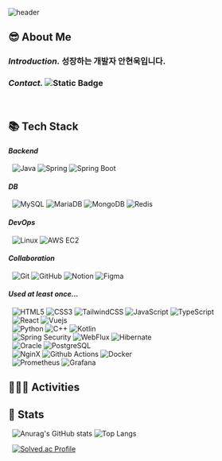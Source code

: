 ![header](https://capsule-render.vercel.app/api?type=Waving&section=header&height=220&text=Hyunuk's%20Github&fontAlignX=50&fontAlignY=40&color=gradient&fontSize=60&fontColor=ffffff&desc=)

## 😎 About Me
### _Introduction._ 성장하는 개발자 안현욱입니다.
### _Contact._ ![Static Badge](https://img.shields.io/badge/dksgusdnr17%40naver.com-%23FFFFFF?style=flat-square&logo=naver&logoColor=%2303C75A)
<br/>

## 📚 Tech Stack

#### _Backend_
&nbsp; 
![Java](https://img.shields.io/badge/JAVA-%23FF7800?style=flat-square)
![Spring](https://img.shields.io/badge/Spring-%236DB33F?style=flat-square&logo=spring&logoColor=%23FFFFFF)
![Spring Boot](https://img.shields.io/badge/Spring%20Boot-%236DB33F?style=flat-square&logo=Spring%20boot&logoColor=%23FFFFFF)

#### _DB_
&nbsp; 
![MySQL](https://img.shields.io/badge/MySQL-%234479A1?style=flat-square&logo=MySQL&logoColor=%23FFFFFF)
![MariaDB](https://img.shields.io/badge/MariaDB-%23003545?style=flat-square&logo=MariaDB&logoColor=%23FFFFFF)
![MongoDB](https://img.shields.io/badge/MongoDB-%2347A248?style=flat-square&logo=mongodb&logoColor=%23FFFFFF)
![Redis](https://img.shields.io/badge/Redis-%23FF4438?style=flat-square&logo=redis&logoColor=%23FFFFFF)

#### _DevOps_
&nbsp; 
![Linux](https://img.shields.io/badge/Linux-%23FCC624?style=flat-square&logo=linux&logoColor=%23000000)
![AWS EC2](https://img.shields.io/badge/AWS%20EC2-%23FF9900?style=flat-square&logo=amazon%20ec2&logoColor=%23FFFFFF)

#### _Collaboration_
&nbsp; 
![Git](https://img.shields.io/badge/Git-%23F05032?style=flat-square&logo=git&logoColor=%23FFFFFF)
![GitHub](https://img.shields.io/badge/Github-%23121011.svg?style=flat-square&logo=github&logoColor=white)
![Notion](https://img.shields.io/badge/Notion-%23000000?style=flat-square&logo=notion&logoColor=%23FFFFFF)
![Figma](https://img.shields.io/badge/Figma-%23F24E1E.svg?style=flat-square&logo=Figma&logoColor=white)

#### _Used at least once..._
&nbsp; 
![HTML5](https://img.shields.io/badge/HTML5-%23E34F26?style=flat-square&logo=html5&logoColor=%23FFFFFF)
![CSS3](https://img.shields.io/badge/CSS3-%231572B6?style=flat-square&logo=css3&logoColor=%23FFFFFF)
![TailwindCSS](https://img.shields.io/badge/Tailwind-%2306B6D4?style=flat-square&logo=tailwind%20css&logoColor=%23FFFFFF)
![JavaScript](https://img.shields.io/badge/JavaScript-%23F7DF1E?style=flat-square&logo=javascript&logoColor=%23FFFFFF)
![TypeScript](https://img.shields.io/badge/TypeScript-%23007ACC.svg?style=flat-square&logo=typescript&logoColor=white)
<br/>
&nbsp; 
![React](https://img.shields.io/badge/React-%2361DAFB?style=flat-square&logo=react&logoColor=%23FFFFFF)
![Vuejs](https://img.shields.io/badge/Vue.js-%234FC08D?style=flat-square&logo=vue.js&logoColor=%23FFFFFF)
<br/>
&nbsp; 
![Python](https://img.shields.io/badge/Python-%233776AB?style=flat-square&logo=python&logoColor=%23FFFFFF)
![C++](https://img.shields.io/badge/C%2B%2B-%2300599C?style=flat-square&logo=C%2B%2B&logoColor=%23FFFFFF)
![Kotlin](https://img.shields.io/badge/Kotlin-%237F52FF?style=flat-square&logo=kotlin&logoColor=%23FFFFFF)
<br/>
&nbsp;
![Spring Security](https://img.shields.io/badge/Spring%20Security-%236DB33F?style=flat-square&logo=Spring%20Security&logoColor=%23FFFFFF)
![WebFlux](https://img.shields.io/badge/WebFlux-%236DB33F?style=flat-square&logo=Spring&logoColor=%23FFFFFF)
![Hibernate](https://img.shields.io/badge/Hibernate-59666C?style=flat-square&logo=Hibernate&logoColor=white)
<br/>
&nbsp; 
![Oracle](https://img.shields.io/badge/Oracle-%23F80000?style=flat-square&logo=Oracle&logoColor=%23FFFFFF)
![PostgreSQL](https://img.shields.io/badge/PostgreSQL-%23316192.svg?style=flat-square&logo=postgresql&logoColor=white)
<br/>
&nbsp; 
![NginX](https://img.shields.io/badge/NginX-%23009639?style=flat-square&logo=NginX&logoColor=%23FFFFFF)
![Github Actions](https://img.shields.io/badge/Github%20Actions-%232088FF?style=flat-square&logo=github%20actions&logoColor=%23FFFFFF)
![Docker](https://img.shields.io/badge/Docker-%232496ED?style=flat-square&logo=Docker&logoColor=%23FFFFFF)
<br/>
&nbsp;
![Prometheus](https://img.shields.io/badge/Prometheus-E6522C?style=flat-square&logo=Prometheus&logoColor=white)
![Grafana](https://img.shields.io/badge/Grafana-%23F46800.svg?style=flat-square&logo=grafana&logoColor=white)

## 🙋🏻‍♂️ Activities

## 📝 Stats
&nbsp; 
![Anurag's GitHub stats](https://github-readme-stats.vercel.app/api?username=hyunuk17&show_icons=true&theme=buefy&hide_title=true)
![Top Langs](https://github-readme-stats.vercel.app/api/top-langs/?username=hyunuk17&layout=compact)

&nbsp; 
[![Solved.ac Profile](http://mazassumnida.wtf/api/v2/generate_badge?boj=problematic17)](https://solved.ac/problematic17)



<!--
**Hyunuk17/Hyunuk17** is a ✨ _special_ ✨ repository because its `README.md` (this file) appears on your GitHub profile.

Here are some ideas to get you started:

- 🔭 I’m currently working on ...
- 🌱 I’m currently learning ...
- 👯 I’m looking to collaborate on ...
- 🤔 I’m looking for help with ...
- 💬 Ask me about ...
- 📫 How to reach me: ...
- 😄 Pronouns: ...
- ⚡ Fun fact: ...
-->
